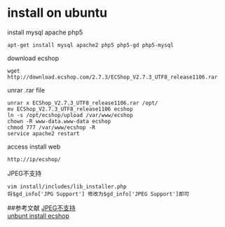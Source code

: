 # install on ubuntu
install mysql apache php5

    apt-get install mysql apache2 php5 php5-gd php5-mysql 

download ecshop

    wget http://download.ecshop.com/2.7.3/ECShop_V2.7.3_UTF8_release1106.rar

unrar .rar file

    unrar x ECShop_V2.7.3_UTF8_release1106.rar /opt/
    mv ECShop_V2.7.3_UTF8_release1106 ecshop
    ln -s /opt/ecshop/upload /var/www/ecshop
    chown -R www-data.www-data ecshop
    chmod 777 /var/www/ecshop -R
    service apache2 restart

access install web

    http://ip/ecshop/

JPEG不支持

    vim install/includes/lib_installer.php
    将$gd_info['JPG Support'] 修改为$gd_info['JPEG Support']即可

##参考文献
[JPEG不支持](http://www.haowt.info/archives/230.html)  
[unbunt install ecshop](http://www.cnblogs.com/candycaicai/p/3611731.html)  
